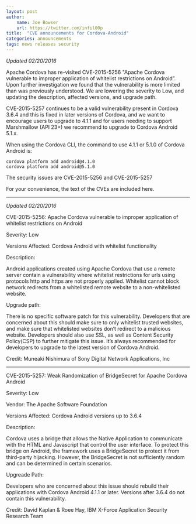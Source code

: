 ```yaml
---
layout: post
author:
    name: Joe Bowser
    url: https://twitter.com/infil00p
title:  "CVE announcements for Cordova-Android"
categories: announcements
tags: news releases security
---
```


*Updated 02/20/2016*

Apache Cordova has re-visited CVE-2015-5256 "Apache Cordova vulnerable to improper application of whitelist restrictions on Android”. Upon further investigation we found that the vulnerability is more limited than was previously understood.
We are lowering the severity to Low, and updating the description, affected versions, and upgrade path.

CVE-2015-5257 continues to be a valid vulnerability present in Cordova 3.6.4 and this is fixed in later versions of Cordova, and we want to encourage users
to upgrade to 4.1.1 and for users needing to support Marshmallow (API 23+) we recommend to upgrade to Cordova Android 5.1.x.

When using the Cordova CLI, the command to use 4.1.1 or 5.1.0 of Cordova Android is:

    cordova platform add android@4.1.0
    cordova platform add android@5.1.0

The security issues are CVE-2015-5256 and CVE-2015-5257

For your convenience, the text of the CVEs are included here.

<!--more-->

____

*Updated 02/20/2016*

CVE-2015-5256: Apache Cordova vulnerable to improper application of whitelist restrictions on Android

Severity: Low

Versions Affected:
Cordova Android with whitelist functionality

Description:

Android applications created using Apache Cordova that use a remote server contain a vulnerability where whitelist restrictions for urls using protocols http and https are not properly applied.  Whitelist cannot block network redirects from a whitelisted remote website to a non-whitelisted website.

Upgrade path:

There is no specific software patch for this vulnerability. Developers that are concerned about this should make sure to only whitelist trusted websites, and make sure that whitelisted websites don’t redirect to a malicious website.
Developers should also use SSL, as well as Content Security Policy(CSP) to further mitigate this issue. It’s always recommended for developers to upgrade to the latest version of Cordova Android.

Credit: Muneaki Nishimura of Sony Digital Network Applications, Inc
____

CVE-2015-5257: Weak Randomization of BridgeSecret for Apache Cordova Android

Severity: Low

Vendor:
The Apache Software Foundation

Versions Affected:
Cordova Android versions up to 3.6.4

Description:

Cordova uses a bridge that allows the Native Application to communicate with the HTML and Javascript that control the user interface.  To protect this bridge on Android, the
framework uses a BridgeSecret to protect it from third-party hijacking.  However, the BridgeSecret is not sufficiently random and can be determined in certain scenarios.

Upgreade Path:

Developers who are concerned about this issue should rebuild their applications with Cordova Android 4.1.1 or later.  Versions after 3.6.4 do not contain this vulnerability.

Credit: David Kaplan & Roee Hay, IBM X-Force Application Security Research Team
